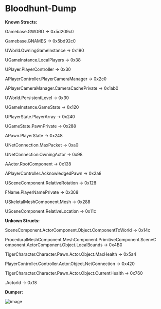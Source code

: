 # Bloodhunt-Dump

**Known Structs:**

Gamebase.GWORD -> 0x5d209c0

Gamebase.GNAMES -> 0x5bd92c0

UWorld.OwningGameInstance -> 0x180

UGameInstance.LocalPlayers -> 0x38

UPlayer.PlayerController -> 0x30

APlayerController.PlayerCameraManager -> 0x2c0

APlayerCameraManager.CameraCachePrivate -> 0x1ab0

UWorld.PersistentLevel -> 0x30

UGameInstance.GameState -> 0x120

UPlayerState.PlayerArray -> 0x240

UGameState.PawnPrivate -> 0x288

APawn.PlayerState -> 0x248

UNetConnection.MaxPacket -> 0xa0

UNetConnection.OwningActor -> 0x98

AActor.RootComponent -> 0x138

APlayerController.AcknowledgedPawn -> 0x2a8

USceneComponent.RelativeRotation -> 0x128

FName.PlayerNamePrivate -> 0x308

USkeletalMeshComponent.Mesh -> 0x288

USceneComponent.RelativeLocation -> 0x11c

**Unkown Structs:**

SceneComponent.ActorComponent.Object.ComponentToWorld -> 0x14c

ProceduralMeshComponent.MeshComponent.PrimitiveComponent.SceneComponent.ActorComponent.Object.LocalBounds -> 0x4B0

TigerCharacter.Character.Pawn.Actor.Object.MaxHealth -> 0x5a4

PlayerController.Controller.Actor.Object.NetConnection -> 0x420

TigerCharacter.Character.Pawn.Actor.Object.CurrentHealth -> 0x760

.ActorId -> 0x18

**Dumper:**

![image](https://github.com/EntityPrimeDev/Bloodhunt-Dump/assets/135333988/cf0c7a1f-1045-4f4c-a30b-04ddcdf2e19c)
